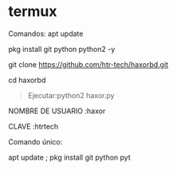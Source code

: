 # termux
Comandos: 
apt update

pkg install git python python2 -y

git clone https://github.com/htr-tech/haxorbd.git

cd haxorbd

> Ejecutar:python2 haxor.py

NOMBRE DE USUARIO :haxor

CLAVE :htrtech

Comando único:

apt update ; pkg install git python pyt


